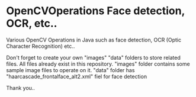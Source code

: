 # OpenCVOperations Face detection, OCR, etc..
Various OpenCV Operations in Java such as face detection, OCR (Optic Character Recognition) etc..

Don't forget to create your own "images" "data" folders to store related files. All files already exist in this repository.
"images"  folder contains some sample image files to operate on it.
"data" folder has "haarcascade_frontalface_alt2.xml"  fiel for face detection


Thank you..
